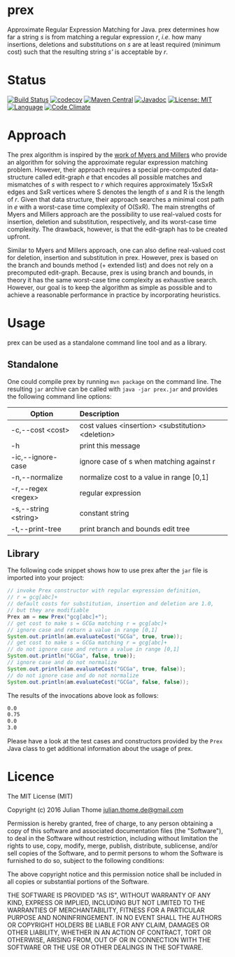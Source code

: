 # prex

Approximate Regular Expression Matching for Java. prex determines
how far a string *s* is from matching a regular expression *r*,
*i.e.* how many insertions, deletions and substitutions on *s* are at least required (minimum cost) such that the resulting
string *s'* is acceptable by *r*.

# Status
[![Build Status](https://travis-ci.org/julianthome/prex.svg?branch=master)](https://travis-ci.org/julianthome/prex.svg?branch=master)  [![codecov](https://codecov.io/gh/julianthome/prex/branch/master/graph/badge.svg)](https://codecov.io/gh/julianthome/prex) [![Maven Central](https://maven-badges.herokuapp.com/maven-central/com.github.julianthome/prex/badge.svg)](https://maven-badges.herokuapp.com/maven-central/com.github.julianthome/prex/badge.svg)  [![Javadoc](https://javadoc-emblem.rhcloud.com/doc/com.github.julianthome/prex/badge.svg)](http://www.javadoc.io/doc/com.github.julianthome/prex) [![License: MIT](https://img.shields.io/badge/License-MIT-yellow.svg)](https://opensource.org/licenses/MIT) [![Language](http://img.shields.io/badge/language-java-brightgreen.svg)](https://www.java.com/) [![Code Climate](https://codeclimate.com/github/julianthome/prex/badges/gpa.svg)](https://codeclimate.com/github/julianthome/prex)


# Approach
The prex algorithm is inspired by the [work of Myers and
Millers](http://www.cs.mun.ca/~harold/Courses/Old/Ling6800.W06/Diary/reg.aprox.pdf)
who provide an algorithm for solving the approximate regular
expression matching problem. However, their approach requires a special pre-computed
data-structure called edit-graph *e* that encodes all possible matches and mismatches
of *s* with respect to
*r* which requires approximately 15xSxR edges and SxR vertices
where S denotes the length of *s* and R is the length of *r*.
Given that data structure, their approach searches a minimal cost path
in *e* with a worst-case time complexity of
O(SxR). The main strengths
of Myers and Millers approach are the possibility to use real-valued costs for insertion,
deletion and substitution, respectively, and its worst-case time complexity. The drawback, however,
is that the edit-graph has to be created upfront.

Similar to Myers and Millers approach, one can also define real-valued cost
for deletion, insertion and substitution in prex. However, prex is based on the branch and bounds method
(+ extended list) and does not rely on a precomputed edit-graph. Because,
prex is using branch and bounds, in theory it has the same worst-case time complexity as exhaustive
search. However, our goal is to keep
the algorithm as simple as possible and to achieve a reasonable performance in practice by incorporating heuristics.

# Usage

prex can be used as a standalone command line tool and as a library.

## Standalone

One could compile prex by running `mvn package` on the command line. The resulting `jar` archive
can be called with `java -jar prex.jar` and provides the following command line options:

| Option               | Description                                         |
|----------------------|:----------------------------------------------------|
| -c,--cost &lt;cost&gt;   |cost values &lt;insertion&gt; &lt;substitution&gt; &lt;deletion&gt;|                      
| -h                   |  print this message                                 |
| -ic,--ignore-case    |  ignore case of s when matching against r           |
| -n,--normalize       |      normalize cost to a value in range [0,1]       |
| -r,--regex &lt;regex&gt; |  regular expression                                 |
| -s,--string &lt;string&gt; |  constant string                                  |
| -t,--print-tree      |  print branch and bounds edit tree                  |


## Library

The following code snippet shows how to use prex after the `jar` file
is imported into your project:

```java
// invoke Prex constructor with regular expression definition,
// r = gcg[abc]+
// default costs for substitution, insertion and deletion are 1.0,
// but they are modifiable
Prex am = new Prex("gcg[abc]+");
// get cost to make s = GCGa matching r = gcg[abc]+
// ignore case and return a value in range [0,1]
System.out.println(am.evaluateCost("GCGa", true, true));
// get cost to make s = GCGa matching r = gcg[abc]+
// do not ignore case and return a value in range [0,1]
System.out.println("GCGa", false, true));
// ignore case and do not normalize
System.out.println(am.evaluateCost("GCGa", true, false));
// do not ignore case and do not normalize
System.out.println(am.evaluateCost("GCGa", false, false));
```

The results of the invocations above look as follows:

```bash
0.0
0.75
0.0
3.0
```

Please have a look at the test cases and constructors provided by the
`Prex` Java class to get additional information about the usage of prex.

# Licence

The MIT License (MIT)

Copyright (c) 2016 Julian Thome <julian.thome.de@gmail.com>

Permission is hereby granted, free of charge, to any person obtaining a copy of
this software and associated documentation files (the "Software"), to deal in
the Software without restriction, including without limitation the rights to
use, copy, modify, merge, publish, distribute, sublicense, and/or sell copies
of the Software, and to permit persons to whom the Software is furnished to do
so, subject to the following conditions:

The above copyright notice and this permission notice shall be included in all
copies or substantial portions of the Software.

THE SOFTWARE IS PROVIDED "AS IS", WITHOUT WARRANTY OF ANY KIND, EXPRESS OR
IMPLIED, INCLUDING BUT NOT LIMITED TO THE WARRANTIES OF MERCHANTABILITY,
FITNESS FOR A PARTICULAR PURPOSE AND NONINFRINGEMENT. IN NO EVENT SHALL THE
AUTHORS OR COPYRIGHT HOLDERS BE LIABLE FOR ANY CLAIM, DAMAGES OR OTHER
LIABILITY, WHETHER IN AN ACTION OF CONTRACT, TORT OR OTHERWISE, ARISING FROM,
OUT OF OR IN CONNECTION WITH THE SOFTWARE OR THE USE OR OTHER DEALINGS IN THE
SOFTWARE.
